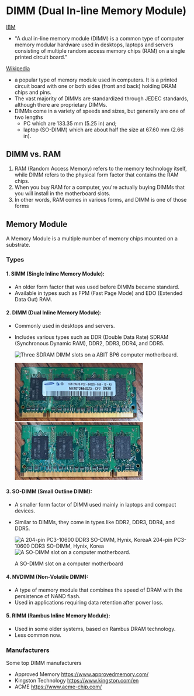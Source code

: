 # DIMM (Dual In-line Memory Module)

[IBM](https://www.ibm.com/topics/dimm)
- "A dual in-line memory module (DIMM) is a common type of computer memory modular hardware used in desktops, laptops and servers consisting of multiple random access memory chips (RAM) on a single printed circuit board."

[Wikipedia](https://en.wikipedia.org/wiki/DIMM)
- a popular type of memory module used in computers. It is a printed circuit board with one or both sides (front and back) holding DRAM chips and pins. 
- The vast majority of DIMMs are standardized through JEDEC standards, although there are proprietary DIMMs. 
- DIMMs come in a variety of speeds and sizes, but generally are one of two lengths 
    - PC which are 133.35 mm (5.25 in) and;
    - laptop (SO-DIMM) which are about half the size at 67.60 mm (2.66 in).

## DIMM vs. RAM
1) RAM (Random Access Memory) refers to the memory technology itself, while DIMM refers to the physical form factor that contains the RAM chips. 
2) When you buy RAM for a computer, you're actually buying DIMMs that you will install in the motherboard slots.
3) In other words, RAM comes in various forms, and DIMM is one of those forms

## Memory Module
A Memory Module is a multiple number of memory chips mounted on a substrate.

### Types 
#### 1. SIMM (Single Inline Memory Module):
- An older form factor that was used before DIMMs became standard.
- Available in types such as FPM (Fast Page Mode) and EDO (Extended Data Out) RAM.

#### 2. DIMM (Dual Inline Memory Module): 
- Commonly used in desktops and servers.
- Includes various types such as DDR (Double Data Rate) SDRAM (Synchronous Dynamic RAM), DDR2, DDR3, DDR4, and DDR5.

    ![Three SDRAM DIMM slots on a ABIT BP6 computer motherboard.](https://upload.wikimedia.org/wikipedia/commons/thumb/6/61/Abit-BP6_%28cropped%29_SDRAM_DIMM_slots.JPG/700px-Abit-BP6_%28cropped%29_SDRAM_DIMM_slots.JPG)

    <img src="assets/DD3-4GB-front.jpg" alt="Samsung DDR3 front" width="350">
    <img src="assets/DD3-4GB-back.jpg" alt="Samsung DDR3 back" width="350">

#### 3. SO-DIMM (Small Outline DIMM):
- A smaller form factor of DIMM used mainly in laptops and compact devices.
- Similar to DIMMs, they come in types like DDR2, DDR3, DDR4, and DDR5.

    <img src="https://upload.wikimedia.org/wikipedia/commons/thumb/b/be/4GB_DDR3_SO-DIMM.jpg/2880px-4GB_DDR3_SO-DIMM.jpg" alt="A 204-pin PC3-10600 DDR3 SO-DIMM, Hynix, Korea" width="500">A 204-pin PC3-10600 DDR3 SO-DIMM, Hynix, Korea<br>
    <img src="https://upload.wikimedia.org/wikipedia/commons/thumb/9/94/DDR_SO-DIMM_slot_PNr%C2%B00341.jpg/2880px-DDR_SO-DIMM_slot_PNr%C2%B00341.jpg" alt="A SO-DIMM slot on a computer motherboard." width="500">
    
    A SO-DIMM slot on a computer motherboard

#### 4. NVDIMM (Non-Volatile DIMM):
- A type of memory module that combines the speed of DRAM with the persistence of NAND flash.
- Used in applications requiring data retention after power loss.

#### 5. RIMM (Rambus Inline Memory Module):
- Used in some older systems, based on Rambus DRAM technology.
- Less common now.

### Manufacturers
Some top DIMM manufacturers
- Approved Memory https://www.approvedmemory.com/
- Kingston Technology https://www.kingston.com/en
- ACME https://www.acme-chip.com/